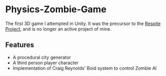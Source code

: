 # Physics-Zombie-Game
The first 3D game I attempted in Unity. It was the precursor to the [Respite Project](https://github.com/Sove67/Respite), and is no longer an active project of mine.

## Features
- A procedural city generator
- A third person player character
- Implementation of Craig Reynolds' Boid system to control Zombie AI
